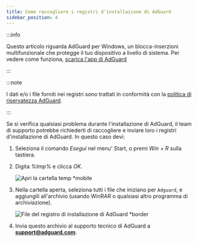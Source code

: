 ```yaml
---
title: Come raccogliere i registri d'installazione di AdGuard
sidebar_position: 4
---
```


:::info

Questo articolo riguarda AdGuard per Windows, un blocca-inserzioni multifunzionale che protegge il tuo dispositivo a livello di sistema. Per vedere come funziona, [scarica l'app di AdGuard](https://agrd.io/download-kb-adblock)

:::

:::note

I dati e/o i file forniti nei registri sono trattati in conformità con la [politica di riservatezza AdGuard](https://adguard.com/en/privacy.html).

:::

Se si verifica qualsiasi problema durante l'installazione di AdGuard, il team di supporto potrebbe richiederti di raccogliere e inviare loro i registri d'installazione di AdGuard. In questo caso devi:

1. Seleziona il comando *Esegui* nel menu' Start, o premi *Win + R* sulla tastiera.

1. Digita *%tmp%* e clicca *OK*.

    ![Apri la cartella temp *mobile](https://cdn.adtidy.org/content/kb/ad_blocker/windows/solving-problems/install-logs-1.png)

1. Nella cartella aperta, seleziona tutti i file che iniziano per `Adguard`, e aggiungili all'archivio (usando WinRAR o qualsiasi altro programma di archiviazione).

    ![File del registro di installazione di AdGuard *border](https://cdn.adtidy.org/content/kb/ad_blocker/windows/solving-problems/install-logs-2.png)

1. Invia questo archivio al supporto tecnico di AdGuard a **support@adguard.com**.

